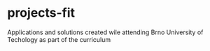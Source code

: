 projects-fit
============

Applications and solutions created wile attending Brno University of Techology as part of the curriculum